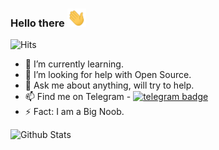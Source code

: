 ### Hello there <img src="https://raw.githubusercontent.com/ABSphreak/ABSphreak/master/gifs/Hi.gif" width="30px">


![Hits](https://hits.seeyoufarm.com/api/count/incr/badge.svg?url=https://github.com/noobsipak/)

- 🔭 I’m currently learning.
- 👀 I’m looking for help with Open Source.
- 💬 Ask me about anything, will try to help.
- 📫 Find me on Telegram - [![telegram badge](https://img.shields.io/badge/NOOB-30302f?style=flat&logo=telegram)](https://t.me/NOOB_GUY_OP)
- ⚡ Fact: I am a Big Noob.

![Github Stats](https://github-readme-stats.vercel.app/api?username=sipakisking&show_icons=true&title_color=fff&icon_color=32cc32&text_color=00ccff&bg_color=151515)
